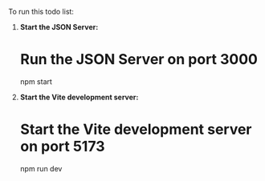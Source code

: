 To run this todo list:

1.  **Start the JSON Server:**

    # Run the JSON Server on port 3000
    npm start

3. **Start the Vite development server:**

    # Start the Vite development server on port 5173
    npm run dev

